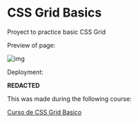 # CSS Grid Basics
Proyect to practice basic CSS Grid

Preview of page:

![img](https://i.imgur.com/HEFDCzT.jpg)

Deployment:

**REDACTED**

This was made during the following course:

[Curso de CSS Grid Basico](https://platzi.com/cursos/css-grid/)
